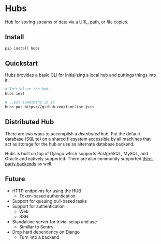 # Hubs

Hub for storing streams of data via a URL, path, or file copies.

## Install

```bash
pip install hubs
```

## Quickstart

Hubs provides a basic CLI for initializing a local hub and puttings things into it.

```bash
# Initialize the hub..
hubs init

# ..put something in it
hubs put https://github.com/timeline.json
```

## Distributed Hub

There are two ways to accomplish a _distributed_ hub. Put the default database (SQLite) on a shared filesystem accessible by all machines that act as storage for the hub or use an alternate database backend.

Hubs is built on top of Django which supports PostgreSQL, MySQL, and Oracle and natively supported. There are also community supported [third-party backends](https://docs.djangoproject.com/en/1.5/ref/databases/#using-a-3rd-party-database-backend) as well.

## Future

- HTTP endpoints for using the HUB
    - Token-based authentication
- Support for queuing pull-based tasks
- Support for authentication
    - Web
    - SSH
- Standalone server for trivial setup and use
    - Similiar to Sentry
- Drop hard dependency on Django
    - Turn into a backend
